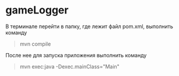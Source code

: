 # gameLogger

В терминале перейти в папку, где лежит файл pom.xml, выполнить команду 
> mvn compile

После нее для запуска приложения выполнить команду
> mvn exec:java -Dexec.mainClass="Main"
